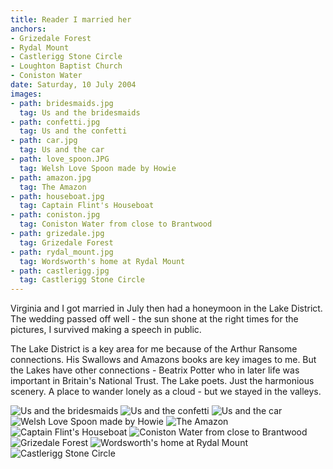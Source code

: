 ```yaml
---
title: Reader I married her
anchors:
- Grizedale Forest
- Rydal Mount
- Castlerigg Stone Circle
- Loughton Baptist Church
- Coniston Water
date: Saturday, 10 July 2004
images:
- path: bridesmaids.jpg
  tag: Us and the bridesmaids
- path: confetti.jpg
  tag: Us and the confetti
- path: car.jpg
  tag: Us and the car
- path: love_spoon.JPG
  tag: Welsh Love Spoon made by Howie
- path: amazon.jpg
  tag: The Amazon
- path: houseboat.jpg
  tag: Captain Flint's Houseboat
- path: coniston.jpg
  tag: Coniston Water from close to Brantwood
- path: grizedale.jpg
  tag: Grizedale Forest
- path: rydal_mount.jpg
  tag: Wordsworth's home at Rydal Mount
- path: castlerigg.jpg
  tag: Castlerigg Stone Circle
---
```

Virginia and I got married in July then had a honeymoon in the Lake District. The wedding passed off well - the sun shone at the right times for the pictures, I survived making a speech in public.

The Lake District is a key area for me because of the Arthur Ransome connections. His Swallows and Amazons books are key images to me. But the Lakes have other connections - Beatrix Potter who in later life was important in Britain's National Trust. The Lake poets. Just the harmonious scenery. A place to wander lonely as a cloud - but we stayed in the valleys.

![Us and the bridesmaids](bridesmaids.jpg)
![Us and the confetti](confetti.jpg)
![Us and the car](car.jpg)
![Welsh Love Spoon made by Howie](love_spoon.JPG)
![The Amazon](amazon.jpg)
![Captain Flint's Houseboat](houseboat.jpg)
![Coniston Water from close to Brantwood](coniston.jpg)
![Grizedale Forest](grizedale.jpg)
![Wordsworth's home at Rydal Mount](rydal_mount.jpg)
![Castlerigg Stone Circle](castlerigg.jpg)
